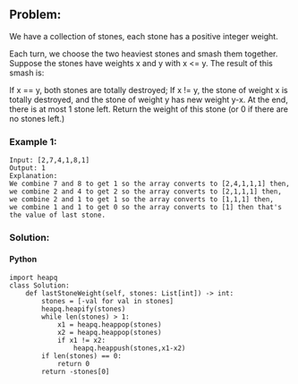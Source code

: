 ## Problem:

We have a collection of stones, each stone has a positive integer weight.

Each turn, we choose the two heaviest stones and smash them together. Suppose the stones have weights x and y with x <= y. The result of this smash is:

If x == y, both stones are totally destroyed;
If x != y, the stone of weight x is totally destroyed, and the stone of weight y has new weight y-x.
At the end, there is at most 1 stone left. Return the weight of this stone (or 0 if there are no stones left.)

### Example 1:

```
Input: [2,7,4,1,8,1]
Output: 1
Explanation:
We combine 7 and 8 to get 1 so the array converts to [2,4,1,1,1] then,
we combine 2 and 4 to get 2 so the array converts to [2,1,1,1] then,
we combine 2 and 1 to get 1 so the array converts to [1,1,1] then,
we combine 1 and 1 to get 0 so the array converts to [1] then that's the value of last stone.
```

### Solution:

#### Python

```
import heapq
class Solution:
    def lastStoneWeight(self, stones: List[int]) -> int:
        stones = [-val for val in stones]
        heapq.heapify(stones)
        while len(stones) > 1:
            x1 = heapq.heappop(stones)
            x2 = heapq.heappop(stones)
            if x1 != x2:
                heapq.heappush(stones,x1-x2)
        if len(stones) == 0:
            return 0
        return -stones[0]
```
